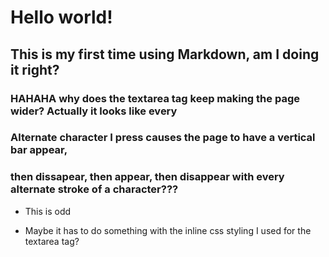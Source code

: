 # Hello world!

## This is my first time using Markdown, am I doing it right?

### HAHAHA why does the textarea tag keep making the page wider? Actually it looks like every

### Alternate character I press causes the page to have a vertical bar appear, 

### then dissapear, then appear, then disappear with every alternate stroke of a character???

- This is odd

- Maybe it has to do something with the inline css styling I used for the textarea tag?